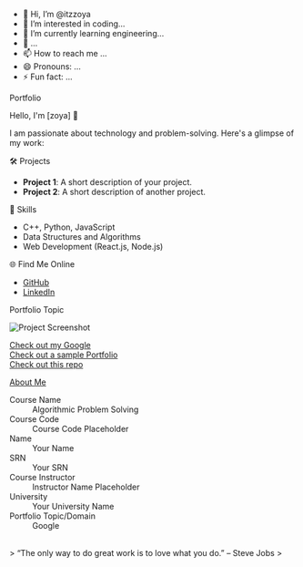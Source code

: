 - 👋 Hi, I’m @itzzoya
- 👀 I’m interested in coding...
- 🌱 I’m currently learning engineering...
- 💞️ ...
- 📫 How to reach me ...
- 😄 Pronouns: ...
- ⚡ Fun fact: ...


 Portfolio

 Hello, I'm [zoya] 👋

I am passionate about technology and problem-solving. Here's a glimpse of my work:

 🛠️ Projects
- **Project 1**: A short description of your project.
- **Project 2**: A short description of another project.

 🚀 Skills
- C++, Python, JavaScript
- Data Structures and Algorithms
- Web Development (React.js, Node.js)

 🌐 Find Me Online
- [GitHub](https://github.com/your-github-username)
- [LinkedIn](https://linkedin.com/in/your-linkedin-profile)

 Portfolio Topic

![Project Screenshot](assets/image.jpg)

[Check out my Google](https://www.google.com/)<br>
[Check out a sample Portfolio](https://jiyapalrecha35.github.io/Google.github.io/)<br>
[Check out this repo](https://github.com/hiteshchoudhary/apihub)<br>


[About Me](about.md)

<dl>
<dt>Course Name</dt>
<dd>Algorithmic Problem Solving</dd>
<dt>Course Code</dt>
<dd>Course Code Placeholder</dd>
<dt>Name</dt>
<dd>Your Name</dd>
<dt>SRN</dt>
<dd>Your SRN</dd>
<dt>Course Instructor</dt>
<dd>Instructor Name Placeholder</dd>
<dt>University</dt>
<dd>Your University Name</dd>
<dt>Portfolio Topic/Domain</dt>
<dd>Google</dd>
</dl>

<br> 
> “The only way to do great work is to love what you do.” – Steve Jobs
>
